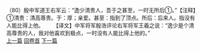 （80）殷中军道王右军云：“逸少清贵人，吾于之甚至，一时无所后①。”【注释】①清贵：清高尊贵。于：厚；亲爱。甚至：指到了顶点。所后：后来人。指没有人能比得上他。
　　【译文】中军将军殷浩评论右军将军王羲之说：“逸少是个清高尊贵的人，我对他喜欢到极点，一时没有人能比得上他的。”
<br>[上一篇](08_079) [回卷首](08_000) [下一篇](08_081)
